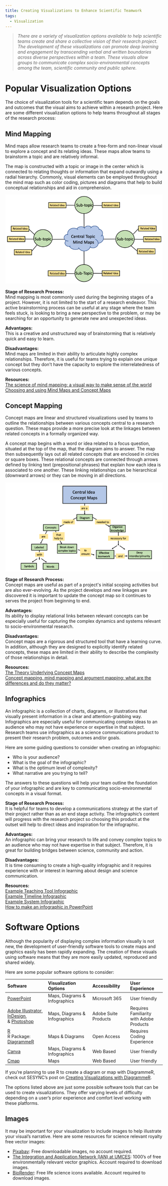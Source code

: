 ```yaml
---
title: Creating Visualizations to Enhance Scientific Teamwork
tags:
  - Visualization
---
```


> *There are a variety of visualization options available to help scientific teams create and share a collective vision of their research project.  The development of these visualizations can promote deep learning and engagement by transcending verbal and written boundaries across diverse perspectives within a team.  These visuals allow groups to communicate complex socio-environmental concepts among the team, scientific community and public sphere.*

# Popular Visualization Options 

The choice of visualization tools for a scientific team depends on the goals and outcomes that the visual aims to achieve within a research project.  Here are some different visualization options to help teams throughout all stages of the research process: 

## Mind Mapping 

Mind maps allow research teams to create a free-form and non-linear visual to explore a concept and its relating ideas.  These maps allow teams to brainstorm a topic and are relatively informal.  

The map is constructed with a topic or image in the center which is connected to relating thoughts or information that expand outwardly using a radial hierarchy.  Commonly, visual elements can be employed throughout the mind map such as color coding, pictures and diagrams that help to build conceptual relationships and aid in comprehension.  

![Mind Map Sample](/assets/images/Mind_Map.png)

**Stage of Research Process:**  
Mind mapping is most commonly used during the beginning stages of a project.  However, it is not limited to the start of a research endeavor.  This active brainstorming process can be useful at any stage where the team feels stuck, is looking to bring a new perspective to the problem, or may be searching for an opportunity to generate new and unexpected ideas. 

**Advantages:**<br />
This is a creative and unstructured way of brainstorming that is relatively quick and easy to learn.

**Disadvantages:**<br />
Mind maps are limited in their ability to articulate highly complex relationships.  Therefore, it is useful for teams trying to explain one unique concept but they don’t have the capacity to explore the interrelatedness of various concepts. 

**Resources:**<br />
[The science of mind mapping: a visual way to make sense of the world](https://nesslabs.com/mind-mapping)<br />
[Choosing and using Mind Maps and Concept Maps](https://www.olympic-limited.co.uk/wp-content/uploads/2013/05/Choosing-and-using-Mind-Maps-and-Concept-Maps.pdf)

## Concept Mapping 
Concept maps are linear and structured visualizations used by teams to outline the relationships between various concepts central to a research question. These maps provide a more precise look at the linkages between related concepts in a formally organized way. 

A concept map begins with a word or idea related to a focus question, situated at the top of the map, that the diagram aims to answer.  The map then subsequently lays out all related concepts that are enclosed in circles or square boxes.  These relational concepts are connected through arrows defined by linking text (prepositional phrases) that explain how each idea is associated to one another.  These linking relationships can be hierarchical (downward arrows) or they can be moving in all directions.  

![Concept Map Sample](/assets/images/Concept_Maps.png)

**Stage of Research Process:**  
Concept maps are useful as part of a project's initial scoping activities but are also ever-evolving.  As the project develops and new linkages are discovered it is important to update the concept map so it continues to serves the project from beginning to end. 

**Advantages:**<br />
Its ability to display relational links between relevant concepts can be especially useful for capturing the complex dynamics and systems relevant to socio-environmental research. 

**Disadvantages:**<br />
Concept maps are a rigorous and structured tool that have a learning curve. In addition, although they are designed to explicitly identify related concepts, these maps are limited in their ability to describe the complexity of those relationships in detail. 

**Resources:**<br />
[The Theory Underlying Concept Maps](https://cmap.ihmc.us/publications/researchpapers/TheoryUnderlyingConceptMaps.pdf)<br />
[Concept mapping, mind mapping and argument mapping: what are the differences and do they matter?](https://doi.org/10.1007/s10734-010-9387-6)

## Infographics

An infographic is a collection of charts, diagrams, or illustrations that visually present information in a clear and attention-grabbing way.  Infographics are especially useful for communicating complex ideas to an audience who may not have experience or expertise in that subject. Research teams use infographics as a science communications product to present their research problem, outcomes and/or goals.  

Here are some guiding questions to consider when creating an infographic: 

* Who is your audience? 
* What is the goal of the infographic? 
* What is the optimum level of complexity? 
* What narrative are you trying to tell? 

The answers to these questions will help your team outline the foundation of your infographic and are key to communicating socio-environmental concepts in a visual format.  

**Stage of Research Process:**  
It is helpful for teams to develop a communications strategy at the start of their project rather than as an end stage activity.  The infographic’s content will progress with the research project so choosing this product at the outset will help to direct ideas and inspiration for the infographic. 

**Advantages:**<br />
An infographic can bring your research to life and convey complex topics to an audience who may not have expertise in that subject.  Therefore, it is great for building bridges between science, community and action. 

**Disadvantages:**<br />
It is time consuming to create a high-quality infographic and it requires experience with or interest in learning about design and science communication.  

**Resources:**<br />
[Example Teaching Tool Infographic](https://www.sesync.org/infographic-teaching-socio-environmental-problem-solving)<br />
[Example Timeline Infographic](https://www.jpl.nasa.gov/infographics/voyager-mission-timeline)<br />
[Example System Infographic](https://www.nationalgeographic.org/media/the-mangrove-ecosystem/)<br />
[How to make an infographic in PowerPoint](https://graphicmama.com/blog/how-to-make-an-infographic-in-powerpoint/)

# Software Options 

Although the popularity of displaying complex information visually is not new, the development of user-friendly software tools to create maps and graphics easily has been rapidly expanding.  The creation of these visuals using software means that they are more easily updated, reproduced and shared widely.  

Here are some popular software options to consider: 

| Software   | Visualization Options | Accessibility | User Experience |
| :--------- | :-------------------- | :------------ | :-------------- |
| [PowerPoint](https://www.microsoft.com/en-us/microsoft-365/powerpoint) | Maps, Diagrams & Infographics | Microsoft 365 | User friendly |
| [Adobe Illustrator](https://www.adobe.com/products/illustrator.html), [InDesign](https://www.adobe.com/products/indesign.html),<br />& [Photoshop](https://www.adobe.com/products/photoshop.html) | Maps, Diagrams & Infographics | Adobe Suite Products | Requires Familiarity<br />with Adobe Products |
| [R](https://www.r-project.org/)<br />R Package:<br />[DiagrammeR](http://rich-iannone.github.io/DiagrammeR/index.html) |Maps & Diagrams  | Open Access | Requires Coding<br />Experience |
| [Canva](https://www.canva.com/) | Maps, Diagrams & Infographics | Web Based | User friendly |
| [Cmap](https://cmap.ihmc.us/) | Maps | Web Based | User friendly |

If you’re planning to use R to create a diagram or map with DiagrammeR, check out SESYNC’s post on [Creating Visualizations with DiagrammeR](https://cyberhelp.sesync.org/blog/visualization-with-diagrammeR.html). 

The options listed above are just some possible software tools that can be used to create visualizations.  They offer varying levels of difficulty depending on a user’s prior experience and comfort level working with these platforms. 

## Images

It may be important for your visualization to include images to help illustrate your visual’s narrative.  Here are some resources for science relevant royalty free vector images: 

* [Pixabay](https://pixabay.com/): Free downloadable images, no account required. 
* [The Integration and Application Network (IAN) at UMCES](https://ian.umces.edu/): 1000’s of free environmentally relevant vector graphics.  Account required to download images. 
* [BioRender](https://biorender.com/): Free life science icons available. Account required to download images. 
